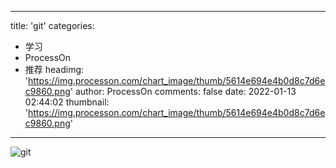
---
title: 'git'
categories: 
 - 学习
 - ProcessOn
 - 推荐
headimg: 'https://img.processon.com/chart_image/thumb/5614e694e4b0d8c7d6ec9860.png'
author: ProcessOn
comments: false
date: 2022-01-13 02:44:02
thumbnail: 'https://img.processon.com/chart_image/thumb/5614e694e4b0d8c7d6ec9860.png'
---

<div>   
<img class="thumb" alt="git" src="https://img.processon.com/chart_image/thumb/5614e694e4b0d8c7d6ec9860.png" referrerpolicy="no-referrer">
<p></p>  
</div>
            